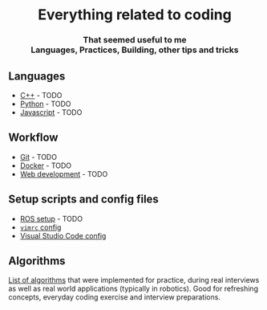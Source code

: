 <h1 align="center">Everything related to coding</h1>
<h3 align="center">
    That seemed useful to me
    <br>
    Languages, Practices, Building, other tips and tricks
</h1>

## Languages

* [C++](languages/cpp/) - TODO
* [Python](languages/python/) - TODO
* [Javascript](languages/javascript/) - TODO

## Workflow

* [Git](workflows/git.md) - TODO
* [Docker](workflows/docker.md) - TODO
* [Web development](workflows/webdev.md) - TODO

## Setup scripts and config files

* [ROS setup](ros_setup.md) - TODO
* [`vimrc` config](configs/basic_vimrc)
* [Visual Studio Code config](configs/vs_code_settings.json)

## Algorithms

[List of algorithms](algorithms/) that were implemented for practice, during real interviews as well as real world applications (typically in robotics). Good for refreshing concepts, everyday coding exercise and interview preparations. 
